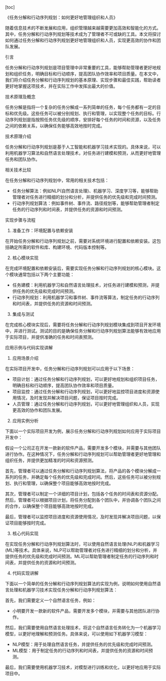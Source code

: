 
[toc]                    
                
                
《任务分解和行动序列规划：如何更好地管理组织和人员》

随着信息技术的不断发展和应用，组织管理越来越需要更加高效和智能化的方式。其中，任务分解和行动序列规划等技术成为了管理者不可或缺的工具。本文将探讨如何通过任务分解和行动序列规划更好地管理组织和人员，实现更高效的协作和团队发展。

引言

任务分解和行动序列规划是项目管理中非常重要的工具，能够帮助管理者更好地规划和组织任务，明确目标和行动顺序，提高团队协作效率和项目质量。在本文中，我们将介绍任务分解和行动序列规划的基本原理、实现步骤和最佳实践，帮助读者更好地掌握这项技术，并在实际工作中发挥出最大的价值。

技术原理及概念

任务分解是指将一个复杂的任务分解成一系列简单的任务，每个任务都有一定的目标和优先级。这些任务可以被分别规划、执行和管理，以实现整个任务的目标。行动序列规划是指按照任务优先级的顺序，安排好每个任务的时间和资源，以及任务之间的依赖关系，以确保任务能够高效地按时完成。

技术原理介绍

任务分解和行动序列规划是基于人工智能和机器学习技术实现的。具体来说，可以利用机器学习算法和自然语言处理技术，对任务进行建模和预测，从而更好地管理任务和团队协作。

相关技术比较

在任务分解和行动序列规划中，常用的相关技术包括：

- 任务分解算法：例如NLP(自然语言处理)、机器学习、深度学习等，能够帮助管理者对任务进行精细的划分和分析，并提供任务的优先级和完成时间预测。
- 行动序列规划算法：例如事件树、事件流、路径规划等，能够帮助管理者制定任务的行动序列和时间表，并提供任务的资源和时间预测。

实现步骤与流程

1. 准备工作：环境配置与依赖安装

在开始任务分解和行动序列规划之前，需要对系统环境进行配置和依赖安装。这包括确定所需的软件和库、构建环境、代码版本控制等。

2. 核心模块实现

在完成环境配置和依赖安装后，需要实现任务分解和行动序列规划的核心模块。这个模块通常包括以下两个主要功能：

- 任务建模：利用机器学习和自然语言处理技术，对任务进行建模和预测，并提供任务的优先级和完成时间预测。
- 行动序列规划：利用机器学习和事件树、事件流等算法，制定任务的行动序列和时间表，并提供任务的资源和时间预测。

3. 集成与测试

在完成核心模块实现后，需要将任务分解和行动序列规划模块集成到项目开发环境中，并进行测试。测试的目的是确保任务分解和行动序列规划算法能够有效地应用于实际项目，并提供准确的任务和时间表预测。

应用示例与代码实现讲解

1. 应用场景介绍

在实际项目开发中，任务分解和行动序列规划可以应用于以下场景：

- 项目计划：通过任务分解和行动序列规划，可以更好地规划和组织项目任务，明确目标和行动顺序，提高团队协作效率和项目质量。
- 项目监控：通过任务分解和行动序列规划，可以更好地监控项目进度和资源使用情况，及时发现并解决项目问题，保证项目按时完成。
- 人员管理：通过任务分解和行动序列规划，可以更好地管理组织和人员，实现更高效的协作和团队发展。

2. 应用实例分析

下面以一个实际项目开发为例，展示任务分解和行动序列规划如何应用于实际项目开发中：

假设一个公司正在开发一款新的软件产品，需要开发多个模块，并需要与其他团队进行协作。在这种情况下，任务分解和行动序列规划可以帮助管理者更好地管理和组织任务，并提供更加精准的时间和资源预测。

首先，管理者可以通过任务分解和行动序列规划算法，将产品的各个模块分解成一系列的任务，并确定每个任务的优先级和完成时间。然后，这些任务可以被分别规划、执行和管理，以确保整个项目能够高效地按时完成。

其次，管理者可以制定一个详细的项目计划，包括各个任务的时间表和资源分配。然后，管理者可以根据项目计划，将任务分配到各个团队中，并协调各个团队之间的合作，以确保整个项目能够高效地按时完成。

最后，管理者可以监控项目进度和资源使用情况，及时发现并解决项目问题，以保证项目能够按时完成。

3. 核心代码实现

在实现任务分解和行动序列规划算法时，可以使用自然语言处理(NLP)和机器学习(ML)等技术。具体来说，NLP可以帮助管理者对任务进行精细的划分和分析，并提供任务的优先级和完成时间预测。ML可以帮助管理者制定任务的行动序列和时间表，并提供任务的资源和时间预测。

4. 代码实现讲解

下面以一个简单的任务分解和行动序列规划算法的实现为例，说明如何使用自然语言处理和机器学习技术实现任务分解和行动序列规划算法：

首先，我们需要定义一个自然语言任务，例如：

- 小明要开发一款新的软件产品，需要开发多个模块，并需要与其他团队进行协作。

然后，我们需要使用自然语言处理技术，将这个自然语言任务转化为一个机器学习模型，以更好地理解和预测任务。具体来说，可以使用如下机器学习模型：

- NLP模型：用于处理自然语言任务，并提供任务的优先级和完成时间预测。
- ML模型：用于制定任务的行动序列和时间表，并提供任务的资源和时间预测。

最后，我们需要使用机器学习技术，对模型进行训练和优化，以更好地应用于实际项目中。

